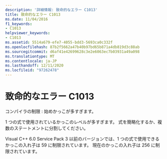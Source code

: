 ```yaml
---
description: '詳細情報: 致命的なエラー C1013'
title: 致命的なエラー C1013
ms.date: 11/04/2016
f1_keywords:
- C1013
helpviewer_keywords:
- C1013
ms.assetid: 5514a679-efe7-4055-bdd3-5693ca0c332f
ms.openlocfilehash: 87b2f5662a47b40b97bd65b871a4db819d3c88ab
ms.sourcegitcommit: d6af41e42699628c3e2e6063ec7b03931a49a098
ms.translationtype: MT
ms.contentlocale: ja-JP
ms.lasthandoff: 12/11/2020
ms.locfileid: "97262478"
---
```

# <a name="fatal-error-c1013"></a>致命的なエラー C1013

コンパイラの制限 : 始めかっこが多すぎます。

1 つの式で使用されているかっこのレベルが多すぎます。 式を簡略化するか、複数のステートメントに分割してください。

Visual C++ 6.0 Service Pack 3 以前のバージョンでは、1 つの式で使用できるかっこの入れ子は 59 に制限されています。 現在のかっこの入れ子は 256 に制限されています。

